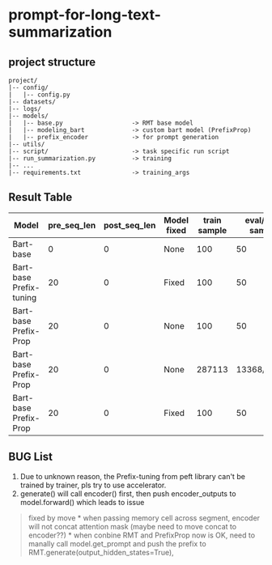 # prompt-for-long-text-summarization
## project structure
```
project/
|-- config/
|   |-- config.py
|-- datasets/
|-- logs/
|-- models/
|   |-- base.py                   -> RMT base model
|   |-- modeling_bart             -> custom bart model (PrefixProp) 
|   |-- prefix_encoder            -> for prompt generation
|-- utils/
|-- script/                       -> task specific run script
|-- run_summarization.py          -> training
|-- ...
|-- requirements.txt              -> training_args
```


## Result Table 
| Model | pre_seq_len| post_seq_len| Model fixed | train sample | eval/pred sample | rouge1 | rouge2 | rougeL | batch_size | 
| --- | --- | --- | --- | --- | --- | --- | --- | --- | --- | 
| Bart-base | 0 | 0 | None | 100 | 50 | 31.97 | 12.91 | 21.51 | 1 * 4 |
| Bart-base Prefix-tuning | 20 | 0 | Fixed | 100 | 50 | 19.48 | 5.68 | 18.55 | 1 * 4 | 
| Bart-base Prefix-Prop | 20 | 0 | None | 100 | 50 | 32.17 | 13.50 | 29.24 | 1 * 4 | 
| Bart-base Prefix-Prop | 20 | 0 | None | 287113 | 13368/11490 | 42.86 | 20.09 | 36.71 | 8 * 4 | 
| Bart-base Prefix-Prop | 20 | 0 | Fixed | 100 | 50 | 30.47 | 13.09 | 27.73 | 1 * 4 |

## BUG List
1. Due to unknown reason, the Prefix-tuning from peft library can't be trained by trainer, pls try to use accelerator.
2. generate() will call encoder() first, then push encoder_outputs to model.forward() which leads to issue
> fixed by move 
    * when passing memory cell across segment, encoder will not concat attention mask (maybe need to move concat to encoder??)
    * when conbine RMT and PrefixProp now is OK, need to manally call model.get_prompt and push the prefix to RMT.generate(output_hidden_states=True),